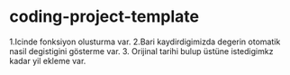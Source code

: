 # coding-project-template

1.Icinde fonksiyon olusturma var.
2.Bari kaydirdigimizda degerin otomatik nasil degistigini gösterme var.
3. Orijinal tarihi bulup üstüne istedigimkz kadar yil ekleme var.